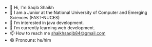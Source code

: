 - 👋 Hi, I’m Saqib Shaikh
- 🏫 I am a Junior at the National University of Computer and Emerging Sciences (FAST-NUCES)
- 👀 I’m interested in java development.
- 🌱 I’m currently learning web development.
- 📫 How to reach me shaikhsaqib84@gmail.com
- 😄 Pronouns: he/him
  

<!---
saqibshaikhhh/saqibshaikhhh is a ✨ special ✨ repository because its `README.md` (this file) appears on your GitHub profile.
You can click the Preview link to take a look at your changes.
--->
